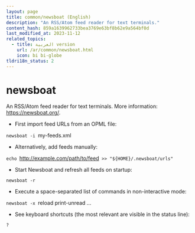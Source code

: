 ```yaml
---
layout: page
title: common/newsboat (English)
description: "An RSS/Atom feed reader for text terminals."
content_hash: 859a1639962733bea3769e63bf8b62e9a564bf0d
last_modified_at: 2023-11-12
related_topics:
  - title: العربية version
    url: /ar/common/newsboat.html
    icon: bi bi-globe
tldri18n_status: 2
---
```

# newsboat

An RSS/Atom feed reader for text terminals.
More information: <https://newsboat.org/>.

- First import feed URLs from an OPML file:

`newsboat -i `<span class="tldr-var badge badge-pill bg-dark-lm bg-white-dm text-white-lm text-dark-dm font-weight-bold">my-feeds.xml</span>

- Alternatively, add feeds manually:

`echo `<span class="tldr-var badge badge-pill bg-dark-lm bg-white-dm text-white-lm text-dark-dm font-weight-bold">http://example.com/path/to/feed</span>` >> "${HOME}/.newsboat/urls"`

- Start Newsboat and refresh all feeds on startup:

`newsboat -r`

- Execute a space-separated list of commands in non-interactive mode:

`newsboat -x `<span class="tldr-var badge badge-pill bg-dark-lm bg-white-dm text-white-lm text-dark-dm font-weight-bold">reload print-unread ...</span>

- See keyboard shortcuts (the most relevant are visible in the status line):

`?`
